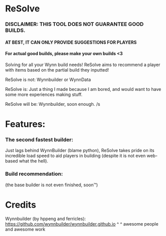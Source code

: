 # ReSolve

### DISCLAIMER: THIS TOOL DOES NOT GUARANTEE GOOD BUILDS. 
#### AT BEST, IT CAN ONLY PROVIDE SUGGESTIONS FOR PLAYERS
#### For actual good builds, please make your own builds <3

Solving for all your Wynn build needs! ReSolve aims to recommend a player with items based on the partial build they inputted!

ReSolve is not: Wynnbuilder or WynnData

ReSolve is: Just a thing I made because I am bored, and would want to have some more experiences making stuff.

ReSolve will be: Wynnbuilder, soon enough. /s

# Features:
### The second fastest builder:

Just lags behind WynnBuilder (blame python), ReSolve takes pride on its incredible load speed to aid players in building (despite it is not even web-based what the hell).

### Build recommendation:

(the base builder is not even finished, soon:tm:)

# Credits
Wynnbuilder (by hppeng and ferricles): https://github.com/wynnbuilder/wynnbuilder.github.io
^ ^ awesome people and awesome work
